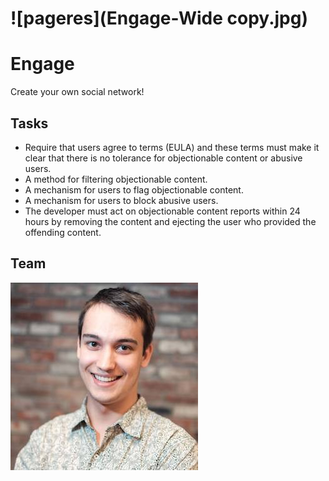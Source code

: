 # ![pageres](Engage-Wide copy.jpg)

# Engage

Create your own social network!

## Tasks

- Require that users agree to terms (EULA) and these terms must make it clear that there is no tolerance for objectionable content or abusive users.
- A method for filtering objectionable content.
- A mechanism for users to flag objectionable content.
- A mechanism for users to block abusive users. 
- The developer must act on objectionable content reports within 24 hours by removing the content and ejecting the user who provided the offending content.

## Team

[![Nathan Tannar](Nathan.jpg)](https://nathantannar.me)

